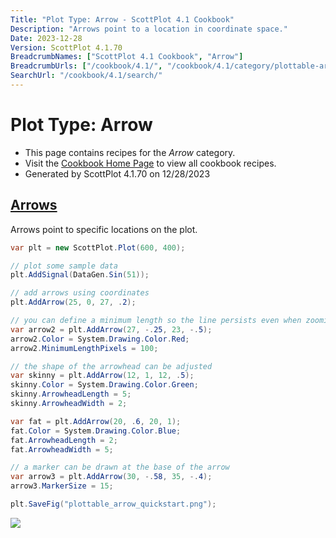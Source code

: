 ```yaml
---
Title: "Plot Type: Arrow - ScottPlot 4.1 Cookbook"
Description: "Arrows point to a location in coordinate space."
Date: 2023-12-28
Version: ScottPlot 4.1.70
BreadcrumbNames: ["ScottPlot 4.1 Cookbook", "Arrow"]
BreadcrumbUrls: ["/cookbook/4.1/", "/cookbook/4.1/category/plottable-arrow/"]
SearchUrl: "/cookbook/4.1/search/"
---
```


# Plot Type: Arrow
* This page contains recipes for the _Arrow_ category.
* Visit the [Cookbook Home Page](../../) to view all cookbook recipes.
* Generated by ScottPlot 4.1.70 on 12/28/2023
<h2><a id='arrows' href='/cookbook/4.1/recipes/plottable_arrow_quickstart/'>Arrows</a></h2>

Arrows point to specific locations on the plot. 

```cs
var plt = new ScottPlot.Plot(600, 400);

// plot some sample data
plt.AddSignal(DataGen.Sin(51));

// add arrows using coordinates
plt.AddArrow(25, 0, 27, .2);

// you can define a minimum length so the line persists even when zooming out
var arrow2 = plt.AddArrow(27, -.25, 23, -.5);
arrow2.Color = System.Drawing.Color.Red;
arrow2.MinimumLengthPixels = 100;

// the shape of the arrowhead can be adjusted
var skinny = plt.AddArrow(12, 1, 12, .5);
skinny.Color = System.Drawing.Color.Green;
skinny.ArrowheadLength = 5;
skinny.ArrowheadWidth = 2;

var fat = plt.AddArrow(20, .6, 20, 1);
fat.Color = System.Drawing.Color.Blue;
fat.ArrowheadLength = 2;
fat.ArrowheadWidth = 5;

// a marker can be drawn at the base of the arrow
var arrow3 = plt.AddArrow(30, -.58, 35, -.4);
arrow3.MarkerSize = 15;

plt.SaveFig("plottable_arrow_quickstart.png");
```

<img src='../../images/plottable_arrow_quickstart.png' class='d-block mx-auto my-5' />



